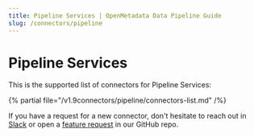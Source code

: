 ```yaml
---
title: Pipeline Services | OpenMetadata Data Pipeline Guide
slug: /connectors/pipeline
---
```


# Pipeline Services

This is the supported list of connectors for Pipeline Services:

{% partial file="/v1.9connectors/pipeline/connectors-list.md" /%}

If you have a request for a new connector, don't hesitate to reach out in [Slack](https://slack.open-metadata.org/) or
open a [feature request](https://github.com/open-metadata/OpenMetadata/issues/new/choose) in our GitHub repo.
